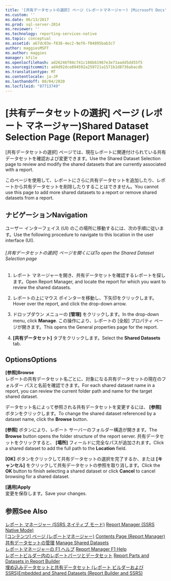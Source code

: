 ```yaml
---
title: '[共有データセットの選択] ページ (レポートマネージャー) |Microsoft Docs'
ms.custom: ''
ms.date: 06/13/2017
ms.prod: sql-server-2014
ms.reviewer: ''
ms.technology: reporting-services-native
ms.topic: conceptual
ms.assetid: a67dc03e-f838-4ec2-9ef6-f04895bab3c7
author: maggiesMSFT
ms.author: maggies
manager: kfile
ms.openlocfilehash: ad26246f04c741c186b61967e3e71aa4d5dd55f5
ms.sourcegitcommit: ad4d92dce894592a259721a1571b1d8736abacdb
ms.translationtype: MT
ms.contentlocale: ja-JP
ms.lasthandoff: 08/04/2020
ms.locfileid: "87713749"
---
```

# <a name="shared-dataset-selection-page-report-manager"></a><span data-ttu-id="5c352-102">[共有データセットの選択] ページ (レポート マネージャー)</span><span class="sxs-lookup"><span data-stu-id="5c352-102">Shared Dataset Selection Page (Report Manager)</span></span>
  <span data-ttu-id="5c352-103">[共有データセットの選択] ページでは、現在レポートに関連付けられている共有データセットを確認および変更できます。</span><span class="sxs-lookup"><span data-stu-id="5c352-103">Use the Shared Dataset Selection page to review and modify the shared datasets that are currently associated with a report.</span></span>  
  
 <span data-ttu-id="5c352-104">このページを使用して、レポートにさらに共有データセットを追加したり、レポートから共有データセットを削除したりすることはできません。</span><span class="sxs-lookup"><span data-stu-id="5c352-104">You cannot use this page to add more shared datasets to a report or remove shared datasets from a report.</span></span>  
  
## <a name="navigation"></a><span data-ttu-id="5c352-105">ナビゲーション</span><span class="sxs-lookup"><span data-stu-id="5c352-105">Navigation</span></span>  
 <span data-ttu-id="5c352-106">ユーザー インターフェイス (UI) のこの場所に移動するには、次の手順に従います。</span><span class="sxs-lookup"><span data-stu-id="5c352-106">Use the following procedure to navigate to this location in the user interface (UI).</span></span>  
  
###### <a name="to-open-the-shared-dataset-selection-page"></a><span data-ttu-id="5c352-107">[共有データセットの選択] ページを開くには</span><span class="sxs-lookup"><span data-stu-id="5c352-107">To open the Shared Dataset Selection page</span></span>  
  
1.  <span data-ttu-id="5c352-108">レポート マネージャーを開き、共有データセットを確認するレポートを探します。</span><span class="sxs-lookup"><span data-stu-id="5c352-108">Open Report Manager, and locate the report for which you want to review the shared datasets.</span></span>  
  
2.  <span data-ttu-id="5c352-109">レポートの上にマウス ポインターを移動し、下矢印をクリックします。</span><span class="sxs-lookup"><span data-stu-id="5c352-109">Hover over the report, and click the drop-down arrow.</span></span>  
  
3.  <span data-ttu-id="5c352-110">ドロップダウン メニューの **[管理]** をクリックします。</span><span class="sxs-lookup"><span data-stu-id="5c352-110">In the drop-down menu, click **Manage**.</span></span> <span data-ttu-id="5c352-111">この操作により、レポートの [全般] プロパティ ページが開きます。</span><span class="sxs-lookup"><span data-stu-id="5c352-111">This opens the General properties page for the report.</span></span>  
  
4.  <span data-ttu-id="5c352-112">**[共有データセット]** タブをクリックします。</span><span class="sxs-lookup"><span data-stu-id="5c352-112">Select the **Shared Datasets** tab.</span></span>  
  
## <a name="options"></a><span data-ttu-id="5c352-113">Options</span><span class="sxs-lookup"><span data-stu-id="5c352-113">Options</span></span>  
 <span data-ttu-id="5c352-114">**[参照]**</span><span class="sxs-lookup"><span data-stu-id="5c352-114">**Browse**</span></span>  
 <span data-ttu-id="5c352-115">レポートの共有データセット名ごとに、対象になる共有データセットの現在のフォルダー パスと名前を確認できます。</span><span class="sxs-lookup"><span data-stu-id="5c352-115">For each shared dataset name in a report, you can review the current folder path and name for the target shared dataset.</span></span>  
  
 <span data-ttu-id="5c352-116">データセット名によって参照される共有データセットを変更するには、 **[参照]** ボタンをクリックします。</span><span class="sxs-lookup"><span data-stu-id="5c352-116">To change the shared dataset referenced by a dataset name, click the **Browse** button.</span></span>  
  
 <span data-ttu-id="5c352-117">**[参照]** ボタンにより、レポート サーバーのフォルダー構造が開きます。</span><span class="sxs-lookup"><span data-stu-id="5c352-117">The **Browse** button opens the folder structure of the report server.</span></span> <span data-ttu-id="5c352-118">共有データセットをクリックすると、 **[場所]** フィールドに完全なパスが追加されます。</span><span class="sxs-lookup"><span data-stu-id="5c352-118">Click a shared dataset to add the full path to the **Location** field.</span></span>  
  
 <span data-ttu-id="5c352-119">**[OK]** ボタンをクリックして共有データセットの選択を完了するか、または **[キャンセル]** をクリックして共有データセットの参照を取り消します。</span><span class="sxs-lookup"><span data-stu-id="5c352-119">Click the **OK** button to finish selecting a shared dataset or click **Cancel** to cancel browsing for a shared dataset.</span></span>  
  
 <span data-ttu-id="5c352-120">**[適用]**</span><span class="sxs-lookup"><span data-stu-id="5c352-120">**Apply**</span></span>  
 <span data-ttu-id="5c352-121">変更を保存します。</span><span class="sxs-lookup"><span data-stu-id="5c352-121">Save your changes.</span></span>  
  
## <a name="see-also"></a><span data-ttu-id="5c352-122">参照</span><span class="sxs-lookup"><span data-stu-id="5c352-122">See Also</span></span>  
 <span data-ttu-id="5c352-123">[レポート マネージャー &#40;SSRS ネイティブ モード&#41;](../../2014/reporting-services/report-manager-ssrs-native-mode.md) </span><span class="sxs-lookup"><span data-stu-id="5c352-123">[Report Manager  &#40;SSRS Native Mode&#41;](../../2014/reporting-services/report-manager-ssrs-native-mode.md) </span></span>  
 <span data-ttu-id="5c352-124">[[コンテンツ] ページ &#40;レポートマネージャー&#41;](../../2014/reporting-services/contents-page-report-manager.md) </span><span class="sxs-lookup"><span data-stu-id="5c352-124">[Contents Page &#40;Report Manager&#41;](../../2014/reporting-services/contents-page-report-manager.md) </span></span>  
 <span data-ttu-id="5c352-125">[共有データセットの管理](report-data/manage-shared-datasets.md) </span><span class="sxs-lookup"><span data-stu-id="5c352-125">[Manage Shared Datasets](report-data/manage-shared-datasets.md) </span></span>  
 <span data-ttu-id="5c352-126">[レポートマネージャーの F1 ヘルプ](../../2014/reporting-services/report-manager-f1-help.md) </span><span class="sxs-lookup"><span data-stu-id="5c352-126">[Report Manager F1 Help](../../2014/reporting-services/report-manager-f1-help.md) </span></span>  
 <span data-ttu-id="5c352-127">[レポートビルダー内のレポートパーツとデータセット](report-data/report-parts-and-datasets-in-report-builder.md) </span><span class="sxs-lookup"><span data-stu-id="5c352-127">[Report Parts and Datasets in Report Builder](report-data/report-parts-and-datasets-in-report-builder.md) </span></span>  
 [<span data-ttu-id="5c352-128">埋め込みデータセットと共有データセット &#40;レポート ビルダーおよび SSRS&#41;</span><span class="sxs-lookup"><span data-stu-id="5c352-128">Embedded and Shared Datasets &#40;Report Builder and SSRS&#41;</span></span>](report-data/embedded-and-shared-datasets-report-builder-and-ssrs.md)  
  
  
